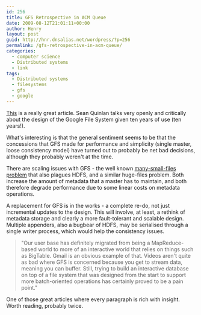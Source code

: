 ```yaml
---
id: 256
title: GFS Retrospective in ACM Queue
date: 2009-08-12T21:01:11+00:00
author: Henry
layout: post
guid: http://hnr.dnsalias.net/wordpress/?p=256
permalink: /gfs-retrospective-in-acm-queue/
categories:
  - computer science
  - Distributed systems
  - link
tags:
  - Distributed systems
  - filesystems
  - gfs
  - google
---
```

[This](http://queue.acm.org/detail.cfm?id=1594206) is a really great article. Sean Quinlan talks very openly and critically about the design of the Google File System given ten years of use (ten years!).

What's interesting is that the general sentiment seems to be that the concessions that GFS made for performance and simplicity (single master, loose consistency model) have turned out to probably be net bad decisions, although they probably weren't at the time.

There are scaling issues with GFS - the well known [many-small-files problem](http://www.cloudera.com/blog/2009/02/02/the-small-files-problem/) that also plagues HDFS, and a similar huge-files problem. Both increase the amount of metadata that a master has to maintain, and both therefore degrade performance due to some linear costs on metadata operations.

A replacement for GFS is in the works - a complete re-do, not just incremental updates to the design. This will involve, at least, a rethink of metadata storage and clearly a more fault-tolerant and scalable design. Multiple appenders, also a bugbear of HDFS, may be serialised through a single writer process, which would help the consistency issues.

> "Our user base has definitely migrated from being a MapReduce-based world to more of an interactive world that relies on things such as BigTable. Gmail is an obvious example of that. Videos aren't quite as bad where GFS is concerned because you get to stream data, meaning you can buffer. Still, trying to build an interactive database on top of a file system that was designed from the start to support more batch-oriented operations has certainly proved to be a pain point."

One of those great articles where every paragraph is rich with insight. Worth reading, probably twice.

